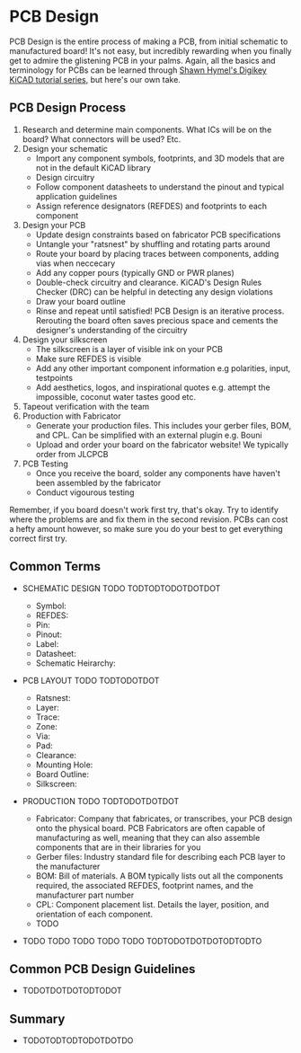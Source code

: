# PCB Design

PCB Design is the entire process of making a PCB, from initial schematic to manufactured board! It's not easy, but incredibly rewarding when you finally get to admire the glistening PCB in your palms. Again, all the basics and terminology for PCBs can be learned through [Shawn Hymel's Digikey KiCAD tutorial series](https://www.youtube.com/watch?v=vaCVh2SAZY4&list=PL3bNyZYHcRSUhUXUt51W6nKvxx2ORvUQB), but here's our own take.

## PCB Design Process

1. Research and determine main components. What ICs will be on the board? What connectors will be used? Etc.
2. Design your schematic 
    - Import any component symbols, footprints, and 3D models that are not in the default KiCAD library
    - Design circuitry
    - Follow component datasheets to understand the pinout and typical application guidelines
    - Assign reference designators (REFDES) and footprints to each component
3. Design your PCB
    - Update design constraints based on fabricator PCB specifications
    - Untangle your "ratsnest" by shuffling and rotating parts around
    - Route your board by placing traces between components, adding vias when neccecary
    - Add any copper pours (typically GND or PWR planes)
    - Double-check circuitry and clearance. KiCAD's Design Rules Checker (DRC) can be helpful in detecting any design violations
    - Draw your board outline
    - Rinse and repeat until satisfied! PCB Design is an iterative process. Rerouting the board often saves precious space and cements the designer's understanding of the circuitry
4. Design your silkscreen
    - The silkscreen is a layer of visible ink on your PCB
    - Make sure REFDES is visible
    - Add any other important component information e.g polarities, input, testpoints
    - Add aesthetics, logos, and inspirational quotes e.g. attempt the impossible, coconut water tastes good etc.
5. Tapeout verification with the team
6. Production with Fabricator
    - Generate your production files. This includes your gerber files, BOM, and CPL. Can be simplified with an external plugin e.g. Bouni
    - Upload and order your board on the fabricator website! We typically order from JLCPCB
7. PCB Testing
    - Once you receive the board, solder any components have haven't been assembled by the fabricator
    - Conduct vigourous testing

Remember, if you board doesn't work first try, that's okay. Try to identify where the problems are and fix them in the second revision. PCBs can cost a hefty amount however, so make sure you do your best to get everything correct first try.

## Common Terms

- SCHEMATIC DESIGN TODO TODTODTODOTDOTDOT
    - Symbol:
    - REFDES:
    - Pin:
    - Pinout:
    - Label:
    - Datasheet:
    - Schematic Heirarchy:
- PCB LAYOUT TODO TODTODOTDOT
    - Ratsnest:
    - Layer:
    - Trace:
    - Zone: 
    - Via:
    - Pad:
    - Clearance:
    - Mounting Hole:
    - Board Outline:
    - Silkscreen:
- PRODUCTION TODO TODTODOTDOTDOT
    - Fabricator: Company that fabricates, or transcribes, your PCB design onto the physical board. PCB Fabricators are often capable of manufacturing as well, meaning that they can also assemble components that are in their libraries for you
    - Gerber files: Industry standard file for describing each PCB layer to the manufacturer
    - BOM: Bill of materials. A BOM typically lists out all the components required, the associated REFDES, footprint names, and the manufacturer part number
    - CPL: Component placement list. Details the layer, position, and orientation of each component.
    - TODO

- TODO TODO TODO TODO TODO TODTODOTDOTDOTODTODTO

## Common PCB Design Guidelines

- TODOTDOTDOTODTODOT

## Summary

- TODOTODTODTODOTDOTDO